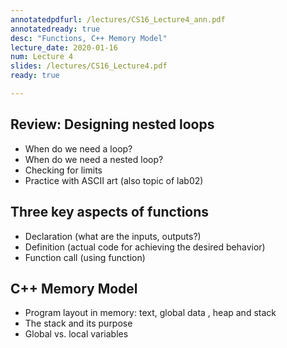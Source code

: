 ```yaml
---
annotatedpdfurl: /lectures/CS16_Lecture4_ann.pdf
annotatedready: true
desc: "Functions, C++ Memory Model"
lecture_date: 2020-01-16
num: Lecture 4
slides: /lectures/CS16_Lecture4.pdf
ready: true

---
```


## Review: Designing nested loops
* When do we need a loop?
* When do we need a nested loop?
* Checking for limits
* Practice with ASCII art (also topic of lab02)

## Three key aspects of functions
* Declaration (what are the inputs, outputs?)
* Definition  (actual code for achieving the desired behavior)
* Function call (using function)

## C++ Memory Model
* Program layout in memory: text, global data , heap and stack
* The stack and its purpose
* Global vs. local variables






